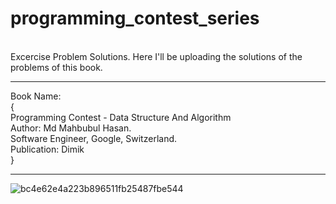 # programming_contest_series

<br>
Excercise Problem Solutions. Here I'll be uploading the solutions of the problems of this book.
<br>
<hr>
Book Name: <br>
           { <br>
             Programming Contest - Data Structure And Algorithm <br>
             Author: Md Mahbubul Hasan. <br>
             Software Engineer, Google, Switzerland. <br>
             Publication: Dimik <br>
           }

<br>
<hr>
           
![bc4e62e4a223b896511fb25487fbe544](https://user-images.githubusercontent.com/43687926/188318250-7b6bbde7-c669-4543-bf83-2fb1a9e4522d.jpg)
